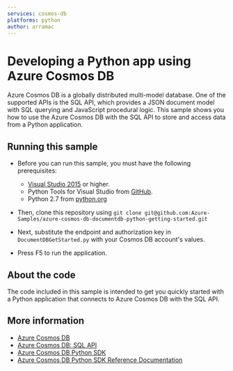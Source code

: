 ```yaml
---
services: cosmos-db
platforms: python
author: arramac
---
```


# Developing a Python app using Azure Cosmos DB
Azure Cosmos DB is a globally distributed multi-model database. One of the supported APIs is the SQL API, which provides a JSON document model with SQL querying and JavaScript procedural logic. This sample shows you how to use the Azure Cosmos DB with the SQL API to store and access data from a Python application.

## Running this sample

* Before you can run this sample, you must have the following prerequisites:
    * [Visual Studio 2015](http://www.visualstudio.com/) or higher.
    * Python Tools for Visual Studio from [GitHub](http://microsoft.github.io/PTVS/).
    * Python 2.7 from [python.org](https://www.python.org/downloads/release/python-2712/)

* Then, clone this repository using `git clone git@github.com:Azure-Samples/azure-cosmos-db-documentdb-python-getting-started.git`

* Next, substitute the endpoint and authorization key in `DocumentDBGetStarted.py` with your Cosmos DB account's values. 

* Press F5 to run the application.

## About the code
The code included in this sample is intended to get you quickly started with a Python application that connects to Azure Cosmos DB with the SQL API.

## More information

- [Azure Cosmos DB](https://docs.microsoft.com/azure/cosmos-db/introduction)
- [Azure Cosmos DB: SQL API](https://docs.microsoft.com/azure/cosmos-db/sql-api-introduction)
- [Azure Cosmos DB Python SDK](https://docs.microsoft.com/azure/cosmos-db/sql-api-sdk-python)
- [Azure Cosmos DB Python SDK Reference Documentation](http://azure.github.io/azure-documentdb-python/)

